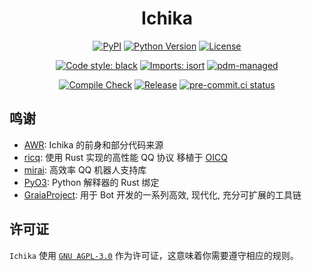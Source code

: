 <div align="center">

# Ichika


[![PyPI](https://img.shields.io/pypi/v/ichika)](https://pypi.org/project/ichika)
[![Python Version](https://img.shields.io/pypi/pyversions/ichika)](https://pypi.org/project/ichika)
[![License](https://img.shields.io/github/license/BlueGlassBlock/Ichika)](https://github.com/BlueGlassBlock/Ichika/blob/master/LICENSE)

[![Code style: black](https://img.shields.io/badge/code%20style-black-000000.svg)](https://github.com/psf/black)
[![Imports: isort](https://img.shields.io/badge/%20imports-isort-%231674b1?style=flat&labelColor=ef8336)](https://pycqa.github.io/isort/)
[![pdm-managed](https://img.shields.io/badge/pdm-managed-blueviolet)](https://pdm.fming.dev)

[![Compile Check](https://github.com/BlueGlassBlock/Ichika/actions/workflows/check.yml/badge.svg)](https://github.com/BlueGlassBlock/Ichika/actions/workflows/check.yml)
[![Release](https://github.com/BlueGlassBlock/Ichika/actions/workflows/release.yml/badge.svg)](https://github.com/BlueGlassBlock/Ichika/actions/workflows/release.yml)
[![pre-commit.ci status](https://results.pre-commit.ci/badge/github/BlueGlassBlock/Ichika/master.svg)](https://results.pre-commit.ci/latest/github/BlueGlassBlock/Ichika/master)

</div>

## 鸣谢

- [AWR](https://github.com/wybxc/awr): Ichika 的前身和部分代码来源
- [ricq](https://github.com/lz1998/ricq): 使用 Rust 实现的高性能 QQ 协议 移植于 [OICQ](https://github.com/takayama-lily/oicq)
- [mirai](https://github.com/mamoe/mirai): 高效率 QQ 机器人支持库
- [PyO3](https://github.com/PyO3/PyO3): Python 解释器的 Rust 绑定
- [GraiaProject](https://github.com/GraiaProject): 用于 Bot 开发的一系列高效, 现代化, 充分可扩展的工具链

## 许可证

`Ichika` 使用 [`GNU AGPL-3.0`](https://choosealicense.com/licenses/agpl-3.0/) 作为许可证，这意味着你需要遵守相应的规则。
